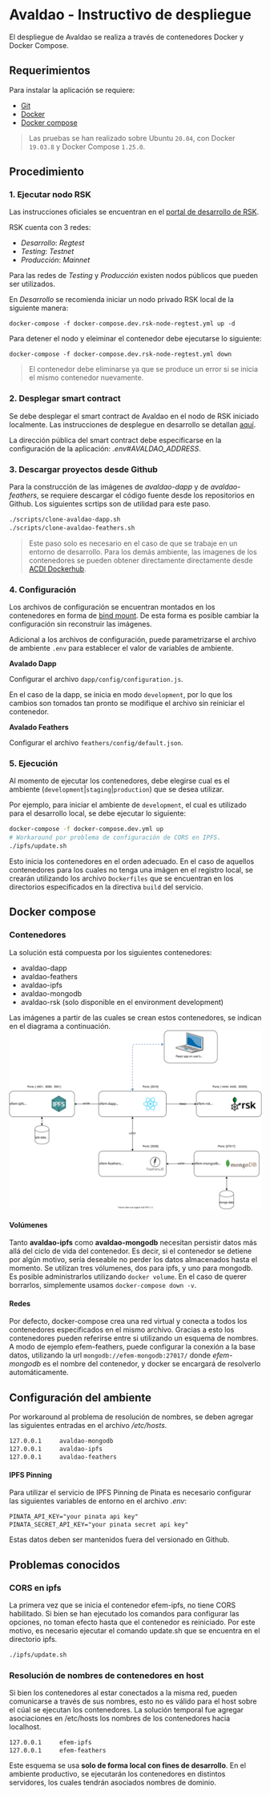 # Avaldao - Instructivo de despliegue

El despliegue de Avaldao se realiza a través de contenedores Docker y Docker Compose. 

## Requerimientos

Para instalar la aplicación se requiere:

- [Git](https://git-scm.com/)
- [Docker](https://docs.docker.com/get-docker/)
- [Docker compose](https://docs.docker.com/compose/install/)

> Las pruebas se han realizado sobre Ubuntu `20.04`, con Docker `19.03.8` y Docker Compose `1.25.0`.

## Procedimiento

### 1. Ejecutar nodo RSK

Las instrucciones oficiales se encuentran en el [portal de desarrollo de RSK](https://developers.rsk.co/rsk/node/install).

RSK cuenta con 3 redes:

  - *Desarrollo*: *Regtest*
  - *Testing*: *Testnet*
  - *Producción*: *Mainnet*

Para las redes de *Testing* y *Producción* existen nodos públicos que pueden ser utilizados.

En *Desarrollo* se recomienda iniciar un nodo privado RSK local de la siguiente manera:

```
docker-compose -f docker-compose.dev.rsk-node-regtest.yml up -d
```
Para detener el nodo y eleiminar el contenedor debe ejecutarse lo siguiente:

```
docker-compose -f docker-compose.dev.rsk-node-regtest.yml down
```

> El contenedor debe eliminarse ya que se produce un error si se inicia el mismo contenedor nuevamente.

### 2. Desplegar smart contract

Se debe desplegar el smart contract de Avaldao en el nodo de RSK iniciado localmente. Las instrucciones de desplegue en desarrollo se detallan [aquí](https://github.com/ACDI-Argentina/avaldao-contract#desarrollo).

La dirección pública del smart contract debe especificarse en la configuración de la aplicación: *.env#AVALDAO_ADDRESS*.

### 3. Descargar proyectos desde Github

Para la construcción de las imágenes de *avaldao-dapp* y de *avaldao-feathers*, se requiere descargar el código fuente desde los repositorios en Github. Los siguientes scrtips son de utilidad para este paso.

```bash
./scripts/clone-avaldao-dapp.sh
./scripts/clone-avaldao-feathers.sh
```

> Este paso solo es necesario en el caso de que se trabaje en un entorno de desarrollo. Para los demás ambiente, las imagenes de los contenedores se pueden obtener directamente directamente desde [ACDI Dockerhub](https://hub.docker.com/u/acdi).

### 4. Configuración

Los archivos de configuración se encuentran montados en los contenedores en forma de [bind mount](https://docs.docker.com/storage/bind-mounts/). De esta forma es posible cambiar la configuración sin reconstruir las imágenes.

Adicional a los archivos de configuración, puede parametrizarse el archivo de ambiente `.env` para establecer el valor de variables de ambiente.

**Avalado Dapp**

Configurar el archivo `dapp/config/configuration.js`.

En el caso de la dapp, se inicia en modo `development`, por lo que los cambios son tomados tan pronto se modifique el archivo sin reiniciar el contenedor.

**Avalado Feathers**

Configurar el archivo `feathers/config/default.json`.

### 5. Ejecución

Al momento de ejecutar los contenedores, debe elegirse cual es el ambiente (`development`|`staging`|`production`) que se desea utilizar.

Por ejemplo, para iniciar el ambiente de `development`, el cual es utilizado para el desarrollo local, se debe ejecutar lo siguiente:

```bash
docker-compose -f docker-compose.dev.yml up
# Workaround por problema de configuración de CORS en IPFS.
./ipfs/update.sh
```

Esto inicia los contenedores en el orden adecuado.
En el caso de aquellos contenedores para los cuales no tenga una imágen en el registro local, se crearán utilizando los archivo `Dockerfiles` que se encuentran en los directorios especificados en la directiva `build` del servicio.
























## Docker compose

### Contenedores

La solución está compuesta por los siguientes contenedores:
* avaldao-dapp
* avaldao-feathers
* avaldao-ipfs
* avaldao-mongodb 
* avaldao-rsk (solo disponible en el environment development)

Las imágenes a partir de las cuales se crean estos contenedores, se indican en el diagrama a continuación.
![EFEM Despliegue](despliegue.svg)

#### Volúmenes

Tanto **avaldao-ipfs** como **avaldao-mongodb** necesitan persistir datos más allá del ciclo de vida del contenedor. Es decir, si el contenedor se detiene por algún motivo, sería deseable no perder los datos almacenados hasta el momento. Se utilizan tres vólumenes, dos para ipfs, y uno para mongodb. Es posible administrarlos utilizando ``docker volume``. En el caso de querer borrarlos, simplemente usamos ``docker-compose down -v``.

#### Redes

Por defecto, docker-compose crea una red virtual y conecta a todos los contenedores especificados en el mismo archivo. Gracias a esto los contenedores pueden referirse entre si utilizando un esquema de nombres. A modo de ejemplo efem-feathers, puede configurar la conexión a la base datos, utilizando la url ``mongodb://efem-mongodb:27017/``
donde *efem-mongodb* es el nombre del contenedor, y docker se encargará de resolverlo automáticamente.

## Configuración del ambiente

Por workaround al problema de resolución de nombres, se deben agregar las siguientes entradas en el archivo */etc/hosts*.

```
127.0.0.1     avaldao-mongodb
127.0.0.1     avaldao-ipfs
127.0.0.1     avaldao-feathers
```




#### IPFS Pinning

Para utilizar el servicio de IPFS Pinning de Pinata es necesario configurar las siguientes variables de entorno en el archivo *.env*:

```
PINATA_API_KEY="your pinata api key"
PINATA_SECRET_API_KEY="your pinata secret api key"
```
Estas datos deben ser mantenidos fuera del versionado en Github.






## Problemas conocidos
### CORS en ipfs
La primera vez que se inicia el contenedor efem-ipfs, no tiene CORS habilitado. Si bien se han ejecutado los comandos para configurar las opciones, no toman efecto hasta que el contenedor es reiniciado. Por este motivo, es necesario ejecutar el comando update.sh que se encuentra en el directorio ipfs.
```bash
./ipfs/update.sh
```
### Resolución de nombres de contenedores en host
Si bien los contenedores al estar conectados a la misma red, pueden comunicarse a través de sus nombres, esto no es válido para el host sobre el cúal se ejecutan los contenedores.
La solución temporal fue agregar asociaciones en /etc/hosts los nombres de los contenedores hacia localhost. 

```
127.0.0.1     efem-ipfs
127.0.0.1     efem-feathers

```
Este esquema se usa **solo de forma local con fines de desarrollo**. En el ambiente productivo, se ejecutarán los contenedores en distintos servidores, los cuales tendrán asociados nombres de dominio.

